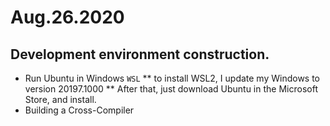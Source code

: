# Aug.26.2020
## Development environment construction.
* Run Ubuntu in Windows ```WSL```
** to install WSL2, I update my Windows to version 20197.1000
** After that, just download Ubuntu in the Microsoft Store, and install.
* Building a Cross-Compiler
